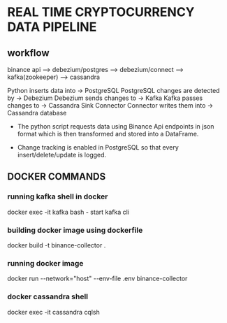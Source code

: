 # REAL TIME CRYPTOCURRENCY DATA PIPELINE

## workflow
binance api --> debezium/postgres --> debezium/connect --> kafka(zookeeper) --> cassandra


Python inserts data into → PostgreSQL 
PostgreSQL changes are detected by → Debezium 
Debezium sends changes to → Kafka 
Kafka passes changes to → Cassandra Sink Connector 
Connector writes them into → Cassandra database


- The python script requests data using Binance Api endpoints in json format which is then transformed and stored into a DataFrame.

- Change tracking is enabled in PostgreSQL so that every insert/delete/update is logged.


## DOCKER COMMANDS 

### running kafka shell in docker
docker exec -it kafka bash - start kafka cli

### building docker image using dockerfile
docker build -t binance-collector .

### running docker image
docker run --network="host" --env-file .env binance-collector

### docker cassandra shell
docker exec -it cassandra cqlsh

